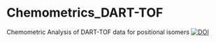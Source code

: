 # Chemometrics_DART-TOF
Chemometric Analysis of DART-TOF data for positional isomers
<a href="https://doi.org/10.5281/zenodo.5705301"><img src="https://zenodo.org/badge/DOI/10.5281/zenodo.5705301.svg" alt="DOI"></a>
